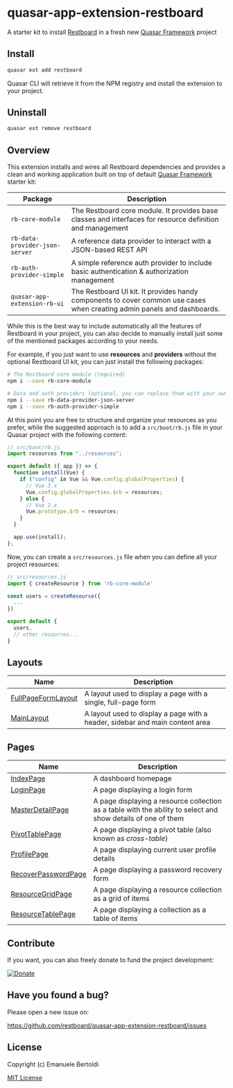 # quasar-app-extension-restboard

A starter kit to install [Restboard](https://restboard.github.io/) in a fresh new [Quasar Framework](https://donate.quasar.dev) project

## Install

```bash
quasar ext add restboard
```

Quasar CLI will retrieve it from the NPM registry and install the extension to your project.

## Uninstall

```bash
quasar ext remove restboard
```

## Overview

This extension installs and wires all Restboard dependencies and provides
a clean and working application built on top of default [Quasar Framework](https://quasar.dev)
starter kit:

| Package                        | Description                                                                                                             |
| ------------------------------ | ----------------------------------------------------------------------------------------------------------------------- |
| `rb-core-module`               | The Restboard core module. It provides base classes and interfaces for resource definition and management               |
| `rb-data-provider-json-server` | A reference data provider to interact with a JSON-based REST API                                                        |
| `rb-auth-provider-simple`      | A simple reference auth provider to include basic authentication & authorization management                             |
| `quasar-app-extension-rb-ui`   | The Restboard UI kit. It provides handy components to cover common use cases when creating admin panels and dashboards. |

While this is the best way to include automatically all the features of
Restboard in your project, you can also decide to manually install just
some of the mentioned packages according to your needs.

For example, if you just want to use **resources** and **providers** without
the optional Restboard UI kit, you can just install the following packages:

```bash
# The Restboard core module (required)
npm i --save rb-core-module

# Data and auth providers (optional, you can replace them with your owns)
npm i --save rb-data-provider-json-server
npm i --save rb-auth-provider-simple
```

At this point you are free to structure and organize your resources as you
prefer, while the suggested approach is to add a `src/boot/rb.js` file in
your Quasar project with the following content:

```js
// src/boot/rb.js
import resources from "../resources";

export default ({ app }) => {
  function install(Vue) {
    if ("config" in Vue && Vue.config.globalProperties) {
      // Vue 3.x
      Vue.config.globalProperties.$rb = resources;
    } else {
      // Vue 2.x
      Vue.prototype.$rb = resources;
    }
  }

  app.use(install);
};
```

Now, you can create a `src/resources.js` file when you can define all
your project resources:

```js
// src/resources.js
import { createResource } from 'rb-core-module'

const users = createResource({
  ...
})

export default {
  users,
  // other resources...
}
```

## Layouts

| Name                                                                                                                             | Description                                                                  |
| -------------------------------------------------------------------------------------------------------------------------------- | ---------------------------------------------------------------------------- |
| [FullPageFormLayout](https://github.com/restboard/quasar-app-extension-restboard/blob/master/docs/layouts/FullPageFormLayout.md) | A layout used to display a page with a single, full-page form                |
| [MainLayout](https://github.com/restboard/quasar-app-extension-restboard/blob/master/docs/layouts/MainLayout.md)                 | A layout used to display a page with a header, sidebar and main content area |

## Pages

| Name                                                                                                                             | Description                                                                                                   |
| -------------------------------------------------------------------------------------------------------------------------------- | ------------------------------------------------------------------------------------------------------------- |
| [IndexPage](https://github.com/restboard/quasar-app-extension-restboard/blob/master/docs/pages/IndexPage.md)                     | A dashboard homepage |
| [LoginPage](https://github.com/restboard/quasar-app-extension-restboard/blob/master/docs/pages/LoginPage.md)                     | A page displaying a login form |
| [MasterDetailPage](https://github.com/restboard/quasar-app-extension-restboard/blob/master/docs/pages/MasterDetailPage.md)       | A page displaying a resource collection as a table with the ability to select and show details of one of them |
| [PivotTablePage](https://github.com/restboard/quasar-app-extension-restboard/blob/master/docs/pages/PivotTablePage.md)           | A page displaying a pivot table (also known as _cross-table_) |
| [ProfilePage](https://github.com/restboard/quasar-app-extension-restboard/blob/master/docs/pages/ProfilePage.md) | A page displaying current user profile details |
| [RecoverPasswordPage](https://github.com/restboard/quasar-app-extension-restboard/blob/master/docs/pages/RecoverPasswordPage.md) | A page displaying a password recovery form |
| [ResourceGridPage](https://github.com/restboard/quasar-app-extension-restboard/blob/master/docs/pages/ResourceGridPage.md)       | A page displaying a resource collection as a grid of items |
| [ResourceTablePage](https://github.com/restboard/quasar-app-extension-restboard/blob/master/docs/pages/ResourceTablePage.md)     | A page displaying a collection as a table of items |

## Contribute

If you want, you can also freely donate to fund the project development:

[![Donate](https://www.paypalobjects.com/en_US/i/btn/btn_donate_SM.gif)](https://paypal.me/EBertoldi)

## Have you found a bug?

Please open a new issue on:

<https://github.com/restboard/quasar-app-extension-restboard/issues>

## License

Copyright (c) Emanuele Bertoldi

[MIT License](http://en.wikipedia.org/wiki/MIT_License)
